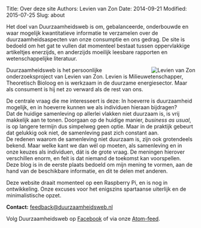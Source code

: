 Title: Over deze site
Authors: Levien van Zon
Date: 2014-09-21
Modified: 2015-07-25
Slug: about

<!--- add CSS:
.rightaligned {
    float: right;
}
https://github.com/wrobstory/pelican_dynamic
--->

Het doel van Duurzaamheidsweb is om, gebalanceerde, onderbouwde en waar mogelijk kwantitatieve informatie te verzamelen over de duurzaamheidsaspecten van onze consumptie en ons gedrag. De site is bedoeld om het gat te vullen dat momenteel bestaat tussen oppervlakkige artikeltjes enerzijds, en anderzijds moeilijk leesbare rapporten en wetenschappelijke literatuur.

<img src="{filename}/images/levien-small.jpg" alt="Levien van Zon" style="float:right;padding-left:30px;border:none;">
Duurzaamheidsweb is het persoonlijke onderzoeksproject van Levien van Zon. Levien is Milieuwetenschapper, Theoretisch Bioloog en is werkzaam in de duurzame energiesector. Maar als consument is hij net zo verward als de rest van ons.

De centrale vraag die me interesseert is deze: In hoeverre is duurzaamheid mogelijk, en in hoeverre kunnen we als individuen hieraan bijdragen?   
Dat de huidige samenleving op allerlei vlakken niet duurzaam is, is vrij makkelijk aan te tonen. Doorgaan op de huidige manier, *business as usual*, is op langere termijn dus simpelweg geen optie. Maar in de praktijk gebeurt dat gelukkig ook niet, de samenleving past zich constant aan.   
De redenen waarom de samenleving niet duurzaam is, zijn ook grotendeels bekend. Maar welke kant we dan wél op moeten, als samenleving en in onze keuzes als individuen, dát is de grote vraag. De meningen hierover verschillen enorm, en feit is dat niemand de toekomst kan voorspellen.   
Deze blog is in de eerste plaats bedoeld om mijn mening te vormen, aan de hand van de beschikbare informatie, en dit te delen met anderen.


<!--- 
![Levien van Zon][levien]{: .rightaligned}


[levien]: {filename}/images/levien-small.jpg "Levien van Zon"


*"Als bewuste consument zie je door de bomen het bos niet meer. Ik ben een groot deel van m'n leven bezig geweest met duurzaamheid, maar als mensen me iets vragen moet ik ze toch vaak het antwoord schuldig blijven. Ik weet het simpelweg niet. De onderwerpen zijn vaak specialistisch en complex, betrouwbare informatie is moeilijk te vinden, en er wordt een hoop onzin verkocht. Het is vrij makkelijk om van alles te roepen over duurzaamheid, en dat gebeurt dus ook. Het is echter een stuk lastiger om het goed te onderbouwen. Ik ga ook af op wat ik elders hoor en lees, en dat is vaak tegenstrijdig. Ik wil graag weten hoe het zit met zaken als energie, en de invloed van consumptie op dingen als landgebruik en welzijn. Ik zou graag prioriteiten willen stellen in mijn gedrag, om mijn eigen voetafdruk zo effectief mogelijk te verminderen. Om de benodigde informatie boven water te krijgen, ben ik dit project gestart."* --->

Deze website draait momenteel op een Raspberry Pi, en is nog in ontwikkeling. Onze excuses voor het enigszins spartaanse uiterlijk en de minimalistische opzet.

**Contact:** feedback@duurzaamheidsweb.nl   

Volg Duurzaamheidsweb op [Facebook](https://www.facebook.com/duurzaamheidsweb) of via onze [Atom-feed](/feeds/all.atom.xml).

